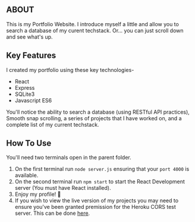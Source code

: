 ## ABOUT

This is my Portfolio Website. I introduce myself a little and allow you to search a database of my curent techstack. Or... you can just scroll down and see what's up.

## Key Features

I created my portfolio using these key technologies-
* React
* Express
* SQLite3
* Javascript ES6

You'll notice the ability to search a database (using RESTful API practices), Smooth snap scrolling, a series of projects that I have worked on, and a complete list of my current techstack.

## How To Use

You'll need two terminals open in the parent folder.
1. On the first terminal run ```node server.js``` ensuring that your ```port 4000``` is available.
2. On the second terminal run ```npm start``` to start the React Development server (You must have React installed).
3. Enjoy my profile! :metal:
4. If you wish to view the live version of my projects you may need to ensure you've been granted premission for the Heroku CORS test server. This can be done [here](https://cors-anywhere.herokuapp.com/corsdemo).
